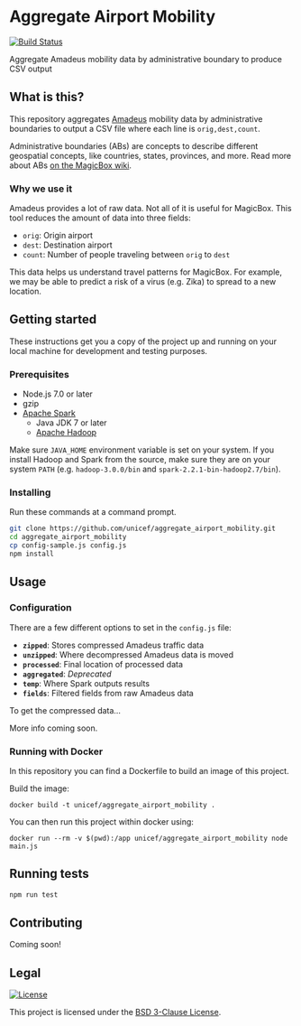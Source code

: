 Aggregate Airport Mobility
==========================

[![Build Status](https://travis-ci.org/unicef/aggregate_airport_mobility.svg?branch=master)](https://travis-ci.org/unicef/aggregate_airport_mobility)

Aggregate Amadeus mobility data by administrative boundary to produce CSV output


## What is this?

This repository aggregates [Amadeus](http://www.amadeus.com) mobility data by
administrative boundaries to output a CSV file where each line is
`orig,dest,count`.

Administrative boundaries (ABs) are concepts to describe different geospatial
concepts, like countries, states, provinces, and more. Read more about ABs [on
the MagicBox
wiki](https://github.com/unicef/magicbox/wiki/Administrative-boundaries).

### Why we use it

Amadeus provides a lot of raw data. Not all of it is useful for MagicBox. This
tool reduces the amount of data into three fields:

* `orig`: Origin airport
* `dest`: Destination airport
* `count`: Number of people traveling between `orig` to `dest`

This data helps us understand travel patterns for MagicBox. For example, we may
be able to predict a risk of a virus (e.g. Zika) to spread to a new location.


## Getting started

These instructions get you a copy of the project up and running on your local
machine for development and testing purposes.

### Prerequisites

* Node.js 7.0 or later
* gzip
* [Apache Spark](https://spark.apache.org/)
    * Java JDK 7 or later
    * [Apache Hadoop](https://hadoop.apache.org/)

Make sure `JAVA_HOME` environment variable is set on your system. If you install
Hadoop and Spark from the source, make sure they are on your system `PATH` (e.g.
`hadoop-3.0.0/bin` and `spark-2.2.1-bin-hadoop2.7/bin`).

### Installing

Run these commands at a command prompt.

```bash
git clone https://github.com/unicef/aggregate_airport_mobility.git
cd aggregate_airport_mobility
cp config-sample.js config.js
npm install
```


## Usage

### Configuration

There are a few different options to set in the `config.js` file:

* **`zipped`**: Stores compressed Amadeus traffic data
* **`unzipped`**: Where decompressed Amadeus data is moved
* **`processed`**: Final location of processed data
* **`aggregated`**: _Deprecated_
* **`temp`**: Where Spark outputs results
* **`fields`**: Filtered fields from raw Amadeus data

To get the compressed data…

More info coming soon.

<!--

To this section specifically, we need to cover these things:

* How can someone get the directories listed above
* Where can they get the compressed data? Is there test data?
* We should try to use sane defaults so a user doesn't have to change anything
  to run, unless they're making special changes

 -->


### Running with Docker

In this repository you can find a Dockerfile to build an image of this project.

Build the image:

```
docker build -t unicef/aggregate_airport_mobility .
```

You can then run this project within docker using:

```
docker run --rm -v $(pwd):/app unicef/aggregate_airport_mobility node main.js
```

## Running tests

```bash
npm run test
```


## Contributing

Coming soon!

<!-- Contributing guidelines will exist in .github/CONTRIBUTING.md. -->


## Legal

[![License](https://img.shields.io/badge/License-BSD%203--Clause-blue.svg)](https://opensource.org/licenses/BSD-3-Clause)

This project is licensed under the [BSD 3-Clause
License](https://opensource.org/licenses/BSD-3-Clause).
